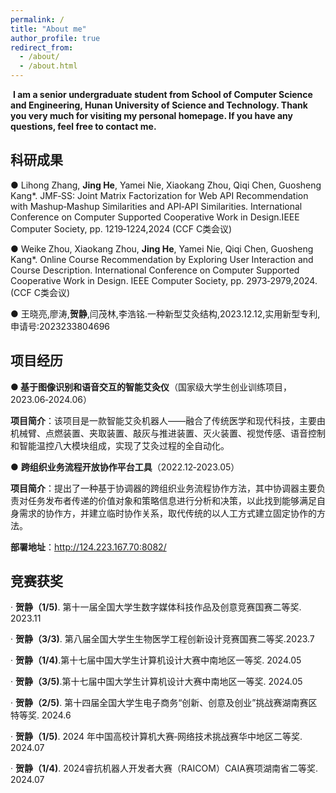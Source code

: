 ```yaml
---
permalink: /
title: "About me"
author_profile: true
redirect_from: 
  - /about/
  - /about.html
---
```


​    **I am a senior undergraduate student from School of Computer Science and Engineering, Hunan University of Science and Technology. Thank you very much for visiting my personal homepage. If you have any questions, feel free to contact me.**


## 科研成果

● Lihong Zhang, **Jing He**, Yamei Nie, Xiaokang Zhou, Qiqi Chen, Guosheng Kang*. JMF‑SS: Joint Matrix Factorization for Web API Recommendation with Mashup‑Mashup Similarities and API‑API Similarities. International Conference on Computer Supported Cooperative Work in Design.IEEE Computer Society, pp. 1219‑1224,2024 (CCF C类会议)

● Weike Zhou, Xiaokang Zhou, **Jing He**, Yamei Nie, Qiqi Chen, Guosheng Kang*. Online Course Recommendation by Exploring User Interaction and Course Description. International Conference on Computer Supported Cooperative Work in Design. IEEE Computer Society, pp. 2973‑2979,2024.(CCF C类会议)

● 王晓亮,廖涛,**贺静**,闫茂林,李浩铭.一种新型艾灸结构,2023.12.12,实用新型专利,申请号:2023233804696



## 项目经历

**● 基于图像识别和语音交互的智能艾灸仪**（国家级大学生创业训练项目， 2023.06‑2024.06）

**项目简介**：该项目是一款智能艾灸机器人——融合了传统医学和现代科技，主要由机械臂、点燃装置、夹取装置、敲灰与推进装置、灭火装置、视觉传感、语音控制和智能温控八大模块组成，实现了艾灸过程的全自动化。


● **跨组织业务流程开放协作平台工具**（2022.12‑2023.05）

**项目简介**：提出了一种基于协调器的跨组织业务流程协作方法，其中协调器主要负责对任务发布者传递的价值对象和策略信息进行分析和决策，以此找到能够满足自身需求的协作方，并建立临时协作关系，取代传统的以人工方式建立固定协作的方法。

**部署地址**：http://124.223.167.70:8082/



## 竞赛获奖

‧ **贺静（1/5)**. 第十一届全国大学生数字媒体科技作品及创意竞赛国赛二等奖. 2023.11

‧ **贺静（3/3)**. 第八届全国大学生生物医学工程创新设计竞赛国赛二等奖.2023.7

‧ **贺静（1/4)**.第十七届中国大学生计算机设计大赛中南地区一等奖. 2024.05

‧ **贺静（3/5)**.第十七届中国大学生计算机设计大赛中南地区一等奖. 2024.05

‧ **贺静（2/5)**. 第十四届全国大学生电子商务“创新、创意及创业”挑战赛湖南赛区特等奖. 2024.6

‧ **贺静（1/5)**. 2024 年中国高校计算机大赛‑网络技术挑战赛华中地区二等奖. 2024.07

‧ **贺静（1/4)**. 2024睿抗机器人开发者大赛（RAICOM）CAIA赛项湖南省二等奖. 2024.07










